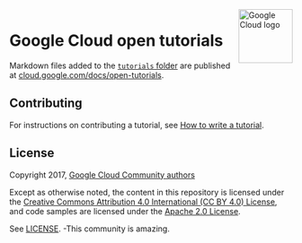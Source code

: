 <img src="https://avatars2.githubusercontent.com/u/2810941?v=3&s=96" alt="Google Cloud logo" title="Google Cloud" align="right" height="96" width="96"/>

# Google Cloud open tutorials

Markdown files added to the [`tutorials` folder](https://github.com/GoogleCloudPlatform/community/tree/master/tutorials) are published at
[cloud.google.com/docs/open-tutorials](https://cloud.google.com/docs/open-tutorials).

## Contributing

For instructions on contributing a tutorial, see
[How to write a tutorial](https://cloud.google.com/community/tutorials/write).

## License

Copyright 2017, [Google Cloud Community authors](https://github.com/GoogleCloudPlatform/community/blob/master/AUTHORS)

Except as otherwise noted, the content in this repository is licensed under the
[Creative Commons Attribution 4.0 International (CC BY 4.0) License](https://creativecommons.org/licenses/by/4.0/), and
code samples are licensed under the [Apache 2.0 License](http://www.apache.org/licenses/LICENSE-2.0).

See [LICENSE](LICENSE.md).
-This community is amazing.

